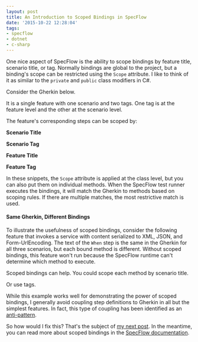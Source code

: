 ```yaml
---
layout: post
title: An Introduction to Scoped Bindings in SpecFlow
date: '2015-10-22 12:28:04'
tags:
- specflow
- dotnet
- c-sharp
---
```


One nice aspect of SpecFlow is the ability to scope bindings by feature title, scenario title, or tag. Normally bindings are global to the project, but a binding's scope can be restricted using the `Scope` attribute. I like to think of it as similar to the `private` and `public` class modifiers in C#.

Consider the Gherkin below.

<script src="https://gist.github.com/joebuschmann/26a8482d54d97c0761e9.js"></script>

It is a single feature with one scenario and two tags. One tag is at the feature level and the other at the scenario level.

The feature's corresponding steps can be scoped by:

**Scenario Title**

<script src="https://gist.github.com/joebuschmann/2df26540a2ae3a5fa369.js"></script>

**Scenario Tag**

<script src="https://gist.github.com/joebuschmann/359c5b34f2e6dd8cac67.js"></script>

**Feature Title**

<script src="https://gist.github.com/joebuschmann/08a29c27dd6204af4f5b.js"></script>

**Feature Tag**

<script src="https://gist.github.com/joebuschmann/0ae0cbd4163e053d1e40.js"></script>

In these snippets, the `Scope` attribute is applied at the class level, but you can also put them on individual methods. When the SpecFlow test runner executes the bindings, it will match the Gherkin to methods based on scoping rules. If there are multiple matches, the most restrictive match is used.

#### Same Gherkin, Different Bindings

To illustrate the usefulness of scoped bindings, consider the following feature that invokes a service with content serialized to XML, JSON, and Form-UrlEncoding. The text of the `When` step is the same in the Gherkin for all three scenarios, but each bound method is different. Without scoped bindings, this feature won't run because the SpecFlow runtime can't determine which method to execute.

<script src="https://gist.github.com/joebuschmann/72554b4c76974e70dedf.js"></script>

<script src="https://gist.github.com/joebuschmann/9db7552ff3a22209dfce.js"></script>

Scoped bindings can help. You could scope each method by scenario title.

<script src="https://gist.github.com/joebuschmann/ca4a46579de16c12768e.js"></script>

Or use tags.

<script src="https://gist.github.com/joebuschmann/9e9ae7dab81f27cfee61.js"></script>

<script src="https://gist.github.com/joebuschmann/fca3c06961a6dd0b7443.js"></script>

While this example works well for demonstrating the power of scoped bindings, I generally avoid coupling step definitions to Gherkin in all but the simplest features. In fact, this type of coupling has been identified as an [anti-pattern](https://github.com/cucumber/cucumber/wiki/Feature-Coupled-Step-Definitions-%28Antipattern%29).

So how would I fix this? That's the subject of [my next post](/posts/2015/10/specflow-tags-done-right). In the meantime, you can read more about scoped bindings in the [SpecFlow documentation](http://www.specflow.org/documentation/Scoped-Bindings/).